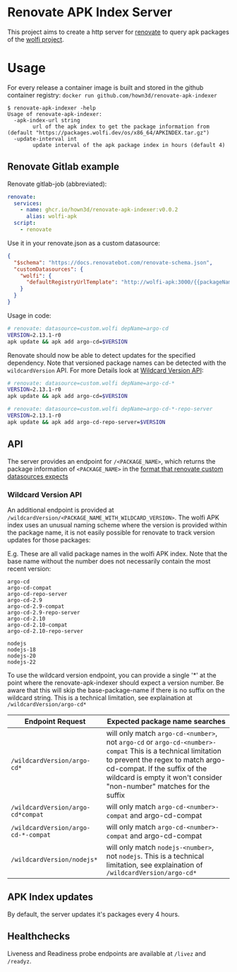 # Renovate APK Index Server

This project aims to create a http server for [renovate](https://github.com/renovatebot/renovate) to query apk packages of the [wolfi project](https://github.com/wolfi-dev/os).

# Usage

For every release a container image is built and stored in the github container registry: `docker run github.com/hown3d/renovate-apk-indexer`

```
$ renovate-apk-indexer -help
Usage of renovate-apk-indexer:
  -apk-index-url string
        url of the apk index to get the package information from (default "https://packages.wolfi.dev/os/x86_64/APKINDEX.tar.gz")
  -update-interval int
        update interval of the apk package index in hours (default 4)
```

## Renovate Gitlab example

Renovate gitlab-job (abbreviated):

```yaml
renovate:
  services:
    - name: ghcr.io/hown3d/renovate-apk-indexer:v0.0.2
      alias: wolfi-apk
  script:
    - renovate
```

Use it in your renovate.json as a custom datasource:

```json
{
  "$schema": "https://docs.renovatebot.com/renovate-schema.json",
  "customDatasources": {
    "wolfi": {
      "defaultRegistryUrlTemplate": "http://wolfi-apk:3000/{{packageName}}"
    }
  }
}
```

Usage in code:

```bash
# renovate: datasource=custom.wolfi depName=argo-cd
VERSION=2.13.1-r0
apk update && apk add argo-cd=$VERSION
```

Renovate should now be able to detect updates for the specified dependency.
Note that versioned package names can be detected with the `wildcardVersion` API. For more Details look at [Wildcard Version API](#wildcard-version-api):

```bash
# renovate: datasource=custom.wolfi depName=argo-cd-*
VERSION=2.13.1-r0
apk update && apk add argo-cd=$VERSION

# renovate: datasource=custom.wolfi depName=argo-cd-*-repo-server
VERSION=2.13.1-r0
apk update && apk add argo-cd-repo-server=$VERSION
```

## API

The server provides an endpoint for `/<PACKAGE_NAME>`, which returns the package information of `<PACKAGE_NAME>` in the [format that renovate custom datasources expects](https://docs.renovatebot.com/modules/datasource/custom/)

### Wildcard Version API

An additional endpoint is provided at `/wildcardVersion/<PACKAGE_NAME_WITH_WILDCARD_VERSION>`. The wolfi APK index uses an unusual naming scheme where the version is provided within the package name, it is not easily possible for renovate to track version updates for those packages:

E.g. These are all valid package names in the wolfi APK index. Note that the base name without the number does not necessarily contain the most recent version:

```
argo-cd
argo-cd-compat
argo-cd-repo-server
argo-cd-2.9
argo-cd-2.9-compat
argo-cd-2.9-repo-server
argo-cd-2.10
argo-cd-2.10-compat
argo-cd-2.10-repo-server

nodejs
nodejs-18
nodejs-20
nodejs-22
```

To use the wildcard version endpoint, you can provide a single '*' at the point where the renovate-apk-indexer should expect a version number. Be aware that this will skip the base-package-name if there is no suffix on the wildcard string. This is a technical limitation, see explaination at `/wildcardVersion/argo-cd*`

| Endpoint Request                  | Expected package name searches                                                                                                                                                                                                                      |
|-----------------------------------|-----------------------------------------------------------------------------------------------------------------------------------------------------------------------------------------------------------------------------------------------------|
| `/wildcardVersion/argo-cd*`         | will only match `argo-cd-<number>`, not `argo-cd` or `argo-cd-<number>-compat`  This is a technical limitation to prevent the regex to match argo-cd-compat. If the suffix of the wildcard is empty it won't consider "non-number" matches for the suffix |
| `/wildcardVersion/argo-cd*compat`   | will only match `argo-cd-<number>-compat` and argo-cd-compat                                                                                                                                                                                          |
| `/wildcardVersion/argo-cd-*-compat` | will only match `argo-cd-<number>-compat` and argo-cd-compat                                                                                                                                                                                          |
| `/wildcardVersion/nodejs*`          | will only match `nodejs-<number>`, not `nodejs`.  This is a technical limitation, see explaination of `/wildcardVersion/argo-cd*`                                                                                                                       |

## APK Index updates

By default, the server updates it's packages every 4 hours.

## Healthchecks

Liveness and Readiness probe endpoints are available at `/livez` and `/readyz`.

